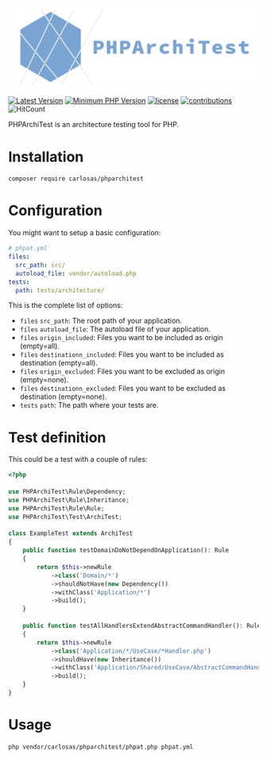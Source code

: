 ![PHPat](./docs/logo.png "PHPArchiTest logo")

[![Latest Version](https://img.shields.io/packagist/v/carlosas/phparchitest.svg?style=flat-square)](https://packagist.org/packages/carlosas/phparchitest)
[![Minimum PHP Version](https://img.shields.io/badge/php-%3E%3D_7.1-8892BF.svg?style=flat-square)](https://github.com/carlosas/phparchitest)
[![license](https://img.shields.io/github/license/mashape/apistatus.svg?style=flat-square&color=brightgreen)](LICENSE)
[![contributions](https://img.shields.io/badge/contributions-welcome-brightgreen.svg?style=flat-square)](https://github.com/carlosas/phparchitest/issues)
![HitCount](http://hits.dwyl.com/carlosas/php-architest.svg)

PHPArchiTest is an architecture testing tool for PHP.

# Installation
```bash
composer require carlosas/phparchitest
```

# Configuration
You might want to setup a basic configuration:
```yaml
# phpat.yml
files:
  src_path: src/
  autoload_file: vendor/autoload.php
tests:
  path: tests/architecture/
```
This is the complete list of options:
* `files` `src_path`: The root path of your application.
* `files` `autoload_file`: The autoload file of your application.
* `files` `origin_included`: Files you want to be included as origin (empty=all).
* `files` `destinationn_included`: Files you want to be included as destination (empty=all).
* `files` `origin_excluded`: Files you want to be excluded as origin (empty=none).
* `files` `destinationn_excluded`: Files you want to be excluded as destination (empty=none).
* `tests` `path`: The path where your tests are.

# Test definition
This could be a test with a couple of rules:
```php
<?php

use PHPArchiTest\Rule\Dependency;
use PHPArchiTest\Rule\Inheritance;
use PHPArchiTest\Rule\Rule;
use PHPArchiTest\Test\ArchiTest;

class ExampleTest extends ArchiTest
{
    public function testDomainDoNotDependOnApplication(): Rule
    {
        return $this->newRule
            ->class('Domain/*')
            ->shouldNotHave(new Dependency())
            ->withClass('Application/*')
            ->build();
    }
    
    public function testAllHandlersExtendAbstractCommandHandler(): Rule
    {
        return $this->newRule
            ->class('Application/*/UseCase/*Handler.php')
            ->shouldHave(new Inheritance())
            ->withClass('Application/Shared/UseCase/AbstractCommandHandler.php')
            ->build();
    }
}
```

# Usage
```bash
php vendor/carlosas/phparchitest/phpat.php phpat.yml
```
